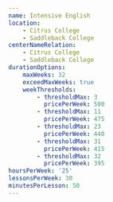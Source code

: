 ```yaml
---
name: Intensive English
location:
    - Citrus College
    - Saddleback College
centerNameRelation:
    - Citrus College
    - Saddleback College
durationOptions:
    maxWeeks: 32
    exceedMaxWeeks: true
    weekThresholds:
        - thresholdMax: 3
          pricePerWeek: 500
        - thresholdMax: 11
          pricePerWeek: 475
        - thresholdMax: 23
          pricePerWeek: 440
        - thresholdMax: 31
          pricePerWeek: 415
        - thresholdMax: 32
          pricePerWeek: 395
hoursPerWeek: '25'
lessonsPerWeek: 30
minutesPerLesson: 50
---
```

